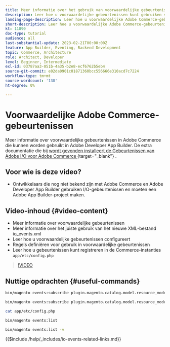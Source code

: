 ```yaml
---
title: Meer informatie over het gebruik van voorwaardelijke gebeurtenissen in Adobe Commerce
description: Leer hoe u voorwaardelijke gebeurtenissen kunt gebruiken voor gebruik in Adobe Developer App Builder.
landing-page-description: Leer hoe u voorwaardelijke Adobe Commerce-gebeurtenissen kunt gebruiken.
short-description: Leer hoe u voorwaardelijke Adobe Commerce-gebeurtenissen kunt gebruiken.
kt: 11890
doc-type: tutorial
audience: all
last-substantial-update: 2023-02-21T00:00:00Z
feature: App Builder, Eventing, Backend Development
topic: Commerce, Architecture
role: Architect, Developer
level: Beginner, Intermediate
exl-id: 03787aa3-051b-4a35-b2e8-ecf6762b5eb4
source-git-commit: e02da0901c01871360bcc556666e310acd7c7224
workflow-type: tm+mt
source-wordcount: '138'
ht-degree: 0%

---
```


# Voorwaardelijke Adobe Commerce-gebeurtenissen

Meer informatie over voorwaardelijke gebeurtenissen in Adobe Commerce die kunnen worden gebruikt in Adobe Developer App Builder. De extra documentatie die bij [ wordt gevonden installeert de Gebeurtenissen van Adobe I/O voor Adobe Commerce ](https://developer.adobe.com/commerce/extensibility/events/conditional-events/){target="_blank"} .

## Voor wie is deze video?

* Ontwikkelaars die nog niet bekend zijn met Adobe Commerce en Adobe Developer App Builder gebruiken I/O-gebeurtenissen en moeten een Adobe App Builder-project maken.

## Video-inhoud {#video-content}

* Meer informatie over voorwaardelijke gebeurtenissen
* Meer informatie over het juiste gebruik van het nieuwe XML-bestand io_events.xml
* Leer hoe u voorwaardelijke gebeurtenissen configureert
* Regels definiëren voor gebruik in voorwaardelijke gebeurtenissen
* Leer hoe u gebeurtenissen kunt registreren in de Commerce-instanties `app/etc/config.php`

>[!VIDEO](https://video.tv.adobe.com/v/3430659?quality=12&learn=on&captions=dut)

## Nuttige opdrachten {#useful-commands}

```bash
bin/magento events:subscribe plugin.magento.catalog.model.resource_model.product.save --fields=sku --fields=qty --fields=category_id

bin/magento events:subscribe plugin.magento.catalog.model.resource_model.product.save_low_stock --parent=plugin.magento.catalog.model.resource_model.product.save --fields=sku --fields=qty --fields=category_id --rules="qty|lessThan|20" --rules="category_id|in|3,4,5"

cat app/etc/config.php

bin/magento events:list

bin/magento events:list -v
```

{{$include /help/_includes/io-events-related-links.md}}
